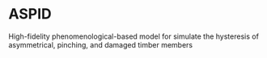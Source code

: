 # ASPID
High-fidelity phenomenological-based model for simulate the hysteresis of asymmetrical, pinching, and damaged timber members
